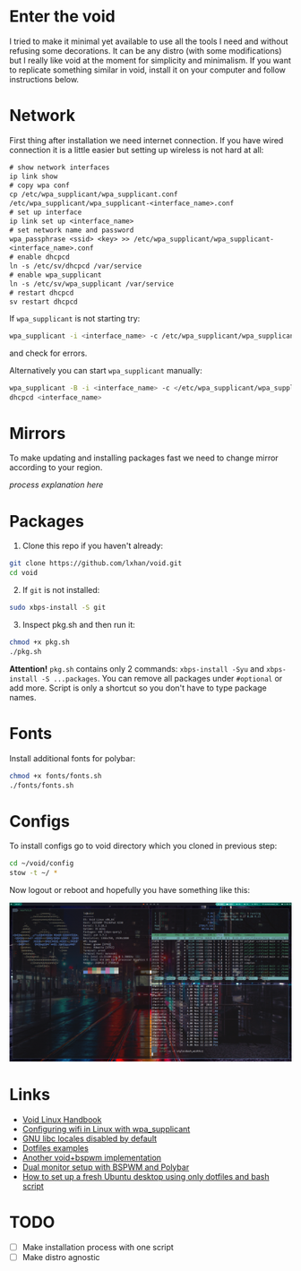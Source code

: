 # Enter the void

I tried to make it minimal yet available to use all the tools I need and without refusing some decorations. It can be any distro (with some modifications) but I really like void at the moment for simplicity and minimalism. If you want to replicate something similar in void, install it on your computer and follow instructions below.

# Network 

First thing after installation we need internet connection. If you have wired connection it is a little easier but setting up wireless is not hard at all:

```shell
# show network interfaces
ip link show
# copy wpa conf 
cp /etc/wpa_supplicant/wpa_supplicant.conf /etc/wpa_supplicant/wpa_supplicant-<interface_name>.conf
# set up interface
ip link set up <interface_name>
# set network name and password
wpa_passphrase <ssid> <key> >> /etc/wpa_supplicant/wpa_supplicant-<interface_name>.conf
# enable dhcpcd 
ln -s /etc/sv/dhcpcd /var/service
# enable wpa_supplicant
ln -s /etc/sv/wpa_supplicant /var/service
# restart dhcpcd
sv restart dhcpcd
```

If `wpa_supplicant` is not starting try:
```sh
wpa_supplicant -i <interface_name> -c /etc/wpa_supplicant/wpa_supplicant-<interface_name>.conf
```
and check for errors.

Alternatively you can start `wpa_supplicant` manually:
```sh
wpa_supplicant -B -i <interface_name> -c </etc/wpa_supplicant/wpa_supplicant-<interface_name>.conf
dhcpcd <interface_name>
```

# Mirrors

To make updating and installing packages fast we need to change mirror according to your region. 

*process explanation here*

# Packages

1. Clone this repo if you haven't already:
 
```sh
git clone https://github.com/lxhan/void.git
cd void
```
2. If `git` is not installed:
```sh
sudo xbps-install -S git
```

3. Inspect pkg.sh and then run it:

```sh
chmod +x pkg.sh
./pkg.sh
```
**Attention!** `pkg.sh` contains only 2 commands: `xbps-install -Syu` and `xbps-install -S ...packages`. You can remove all packages under `#optional` or add more. Script is only a shortcut so you don't have to type package names.

# Fonts

Install additional fonts for polybar:
```sh
chmod +x fonts/fonts.sh
./fonts/fonts.sh
```

# Configs

To install configs go to void directory which you cloned in previous step:

```sh
cd ~/void/config
stow -t ~/ *
```
Now logout or reboot and hopefully you have something like this:

![screenshot](screenshots/2019-11-12-230518_1918x1079_scrot.png)

# Links

- [Void Linux Handbook](https://docs.voidlinux.org/print.html)
- [Configuring wifi in Linux with wpa_supplicant](https://shapeshed.com/linux-wifi/)
- [GNU libc locales disabled by default](https://voidlinux.org/news/2013/05/libc-locales-disabled.html)
- [Dotfiles examples](https://github.com/jmdaly/dotfiles)
- [Another void+bspwm implementation](https://github.com/Speyll/void-bspwm)
- [Dual monitor setup with BSPWM and Polybar](https://protesilaos.com/codelog/multihead-bspwm-polybar/)
- [How to set up a fresh Ubuntu desktop using only dotfiles and bash script](https://victoria.dev/blog/how-to-set-up-a-fresh-ubuntu-desktop-using-only-dotfiles-and-bash-scripts/)

# TODO

- [ ] Make installation process with one script
- [ ] Make distro agnostic
